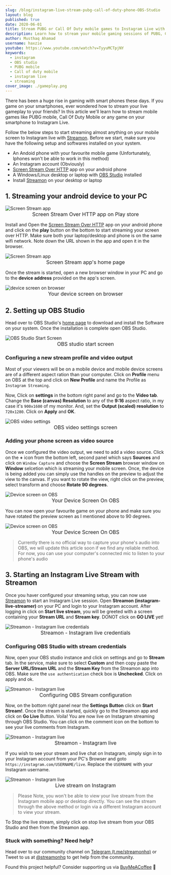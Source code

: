 ```yaml
---
slug: /blog/instagram-live-stream-pubg-call-of-duty-phone-OBS-Studio
layout: blog
published: true
date: 2020-06-01
title: Stream PUBG or Call Of Duty mobile games to Instagram Live with OBS Studio and Streamon
description: Learn how to stream your mobile gaming sessions of PUBG, Call of duty from Android device to Instagram Live using OBS Studio and Streamon easily.
author: Musthaq Ahamad
username: haxzie
youtube: https://www.youtube.com/watch?v=TyyuMCTpjNY
keywords:
  - instagram
  - OBS studio
  - PUBG mobile
  - Call of duty mobile
  - instagram live
  - streaming
cover_image: ./gameplay.png
---
```


There has been a huge rise in gaming with smart phones these days. If you game on your smartphones, ever wondered how to stream your live gameplay to your friends? In this article we'll learn how to stream mobile games like PUBG mobile, Call Of Duty Mobile or any game on your smartphone to Instagram Live.

Follow the below steps to start streaming almost anything on your mobile screen to Instagram live with [Streamon](https://getstreamon.com). Before we start, make sure you have the following setup and softwares installed on your system.

- An Andoid phone with your favourite mobile game (Unfortunately, Iphones won't be able to work in this method)
- An Instagram account (Obviously)
- [Screen Stream Over HTTP](https://play.google.com/store/apps/details?id=info.dvkr.screenstream&hl=en) app on your android phone
- A Windows/Linux desktop or laptop with [OBS Studio](https://obsproject.com/) installed
- Install [Streamon](https://getstreamon.com) on your desktop or laptop

## 1. Streaming your android device to your PC

<Image src="./screen-stream.png" alt="Screen Stream app"/>
<span style="text-align: center; display: block; font-size: 1rem">Screen Stream Over HTTP app on Play store</span>

Install and Open the [Screen Stream Over HTTP](https://play.google.com/store/apps/details?id=info.dvkr.screenstream&hl=en) app on your android phone and click on the **play** button on the bottom to start streaming your screen over HTTP. Make sure both your laptop/desktop and phone is on the same wifi network. Note down the URL shown in the app and open it in the browser.

<Image src="./screen-stream-home.png" alt="Screen Stream app"/>
<span style="text-align: center; display: block; font-size: 1rem">Screen Stream app's home page</span>

Once the stream is started, open a new browser window in your PC and go to the **device address** provided on the app's screen.

<Image src="./device-on-browser.png" alt="device screen on browser"/>
<span style="text-align: center; display: block; font-size: 1rem">Your device screen on browser</span>


## 2. Setting up OBS Studio

Head over to OBS Studio's [home page](https://obsproject.com/) to download and install the Software on your system. Once the installation is complete open OBS Studio.

<Image src="./obs-ss.png" alt="OBS Studio Start Screen"/>
<span style="text-align: center; display: block; font-size: 1rem">OBS studio start screen</span>

### Configuring a new stream profile and video output

Most of your viewers will be on a mobile device and mobile device screens are of a different aspect ration than your computer. Click on **Profile** menu on OBS at the top and click on **New Profile** and name the Profile as `Instagram Streaming`.

Now, Click on **settings** in the bottom right panel and go to the **Video tab**. Change the **Base (canvas) Resolution** to any of the **9:16** aspect ratio, in my case it's `900x1600` of my monitor. And, set the **Output (scaled) resolution** to `720x1280`. Click on **Apply** and **OK**.

<Image src="./obs-video-settings.png" alt="OBS video settings"/>
<span style="text-align: center; display: block; font-size: 1rem">OBS video settings screen</span>

### Adding your phone screen as video source

Once we configured the video output, we need to add a video source. Click on the **+** icon from the bottom left, second panel which says **Sources** and click on `Window Capture` and choose the **Screen Stream** browser window on **Window** selcetion which is streaming your mobile screen. Once, the device is being added you can simply use the handles on the preview to adjust the view to the canvas. If you want to rotate the view, right click on the preview, select transform and choose **Rotate 90 degrees**.

<Image src="./scrcpy-obs.png" alt="Device screen on OBS"/>
<span style="text-align: center; display: block; font-size: 1rem">Your Device Screen On OBS</span>

You can now open your favourite game on your phone and make sure you have rotated the preview screen as I mentioned above to 90 degrees.

<Image src="./game-screen-on-obs.png" alt="Device screen on OBS"/>
<span style="text-align: center; display: block; font-size: 1rem">Your Device Screen On OBS</span>

> Currently there is no official way to capture your phone's audio into OBS, we will update this article soon if we find any reliable method. For now, you can use your computer's connected mic to listen to your phone's audio

## 3. Starting an Instagram Live Stream with Streamon

Once you haver configured your streaming setup, you can now use [Streamon](https://getstreamon.com) to start an Instagram Live session. Open **Streamon (instagram-live-streamer)** on your PC and login to your Instagram account. After logging in click on **Start live stream**, you will be greeted with a screen containing your **Stream URL** and **Stream key**. DONOT click on **GO LIVE** yet!

<Image src="./streamon-creds.png" alt="Streamon - Instagram live credentials"/>
<span style="text-align: center; display: block; font-size: 1rem">Streamon - Instagram live credentials</span>

### Configuring OBS Studio with stream credentials

Now, open your OBS studio instance and click on settings and go to **Stream** tab. In the service, make sure to select **Custom** and then copy paste the **Server URL/Stream URL** and the **Stream Key** from the Streamon app into OBS. Make sure the `use authentication` check box is **Unchecked**. Click on apply and ok.

<Image src="./obs-stream-config.png" alt="Streamon - Instagram live"/>
<span style="text-align: center; display: block; font-size: 1rem">Configuring OBS Stream configuration</span>

Now, on the bottom right panel near the **Settings Button** click on **Start Stream!**. Once the stream is started, quickly go to the Streamon app and click on **Go Live** Button. Voila! You are now live on Instagram streaming through OBS Studio. You can click on the comment icon on the bottom to see your live comments from Instagram.

<Image src="./streamon-live.png" alt="Streamon - Instagram live"/>
<span style="text-align: center; display: block; font-size: 1rem">Streamon - Instagram live</span>

If you wish to see your stream and live chat on Instagram, simply sign in to your Instagram account from your PC's Browser and goto `https://instagram.com/USERNAME/live`. Replace the `USERNAME` with your Instagram username.

<Image src="./live-stream.jpeg" alt="Streamon - Instagram live"/>
<span style="text-align: center; display: block; font-size: 1rem">Live stream on Instagram</span>




> Please Note, you won't be able to view your live stream from the Instagram mobile app or desktop directly. You can see the stream through the above method or login via a different Instagram account to view your stream.

To Stop the live stream, simply click on stop live stream from your OBS Studio and then from the Streamon app.

### Stuck with something? Need help?
Head over to our community channel on [Telegram (t.me/streamonhq)](https://t.me/streamonhq) or Tweet to us at [@streamonhq](https://twitter.com/streamonhq) to get help from the community.

Found this project helpful? Consider supporting us via [BuyMeACoffee](https://buymeacoff.ee/haxzie) 💖 
